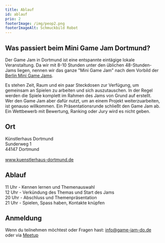 ```yaml
---
title: Ablauf
id: ablauf
prio: 2
footerImage: /img/peop2.png
footerImageAlt: Schmuckbild Robot
---
```

## Was passiert beim Mini Game Jam Dortmund?</h2>

Der Game Jam in Dortmund ist eine entspannte eintägige lokale Veranstaltung. Da wir mit 8-10 Stunden unter den üblichen 48-Stunden-Jams liegen, nennen wir das ganze "Mini Game Jam" nach dem Vorbild der <a href="http://berlinminijam.de">Berlin Mini Game Jams</a>.

Es stehen Zeit, Raum und ein paar Steckdosen zur Verfügung, um gemeinsam an Spielen zu arbeiten und sich auszutauschen. In der Regel werden die Spiele komplett im Rahmen des Jams von Grund auf erstellt. Wer den Game Jam aber dafür nutzt, um an einem Projekt
weiterzuarbeiten, ist genauso willkommen. Ein Präsentationsrunde schließt den Game Jam ab. Ein Wettbewerb mit Bewertung, Ranking oder Jury wird es nicht geben.




## Ort
Künstlerhaus Dortmund<br>
Sunderweg 1<br>
44147 Dortmund<br>
<br>
<a href="http://www.kuenstlerhaus-dortmund.de/" target="_blank">www.kuenstlerhaus-dortmund.de</a>

## Ablauf
11 Uhr - Kennen lernen und Themenauswahl <br>
12 Uhr - Verkündung des Themas und Start des Jams <br>
20 Uhr - Abschluss und Themenpräsentation <br>
21 Uhr - Spielen, Spass haben, Kontakte knüpfen <br>


## Anmeldung
Wenn du teilnehmen möchtest oder Fragen hast: <a href="mailto:info@game-jam-do.de">info@game-jam-do.de</a> oder via <a href="https://www.meetup.com/Game-Developers-Dortmund/">Meetup</a>
